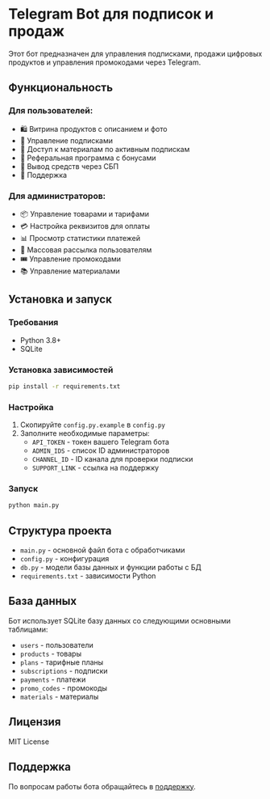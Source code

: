 # Telegram Bot для подписок и продаж

Этот бот предназначен для управления подписками, продажи цифровых продуктов и управления промокодами через Telegram.

## Функциональность

### Для пользователей:
- 🛍️ Витрина продуктов с описанием и фото
- 📂 Управление подписками
- 🎁 Доступ к материалам по активным подпискам
- 👥 Реферальная программа с бонусами
- 💸 Вывод средств через СБП
- 💬 Поддержка

### Для администраторов:
- 📦 Управление товарами и тарифами
- 💳 Настройка реквизитов для оплаты
- 📊 Просмотр статистики платежей
- 📢 Массовая рассылка пользователям
- 🎟️ Управление промокодами
- 📚 Управление материалами

## Установка и запуск

### Требования
- Python 3.8+
- SQLite

### Установка зависимостей
```bash
pip install -r requirements.txt
```

### Настройка
1. Скопируйте `config.py.example` в `config.py`
2. Заполните необходимые параметры:
   - `API_TOKEN` - токен вашего Telegram бота
   - `ADMIN_IDS` - список ID администраторов
   - `CHANNEL_ID` - ID канала для проверки подписки
   - `SUPPORT_LINK` - ссылка на поддержку

### Запуск
```bash
python main.py
```

## Структура проекта

- `main.py` - основной файл бота с обработчиками
- `config.py` - конфигурация
- `db.py` - модели базы данных и функции работы с БД
- `requirements.txt` - зависимости Python

## База данных

Бот использует SQLite базу данных со следующими основными таблицами:
- `users` - пользователи
- `products` - товары
- `plans` - тарифные планы
- `subscriptions` - подписки
- `payments` - платежи
- `promo_codes` - промокоды
- `materials` - материалы

## Лицензия

MIT License

## Поддержка

По вопросам работы бота обращайтесь в [поддержку](https://t.me/ilya_biz).
